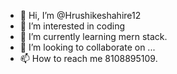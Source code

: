 - 👋 Hi, I’m @Hrushikeshahire12
- 👀 I’m interested in coding
- 🌱 I’m currently learning mern stack.
- 💞️ I’m looking to collaborate on ...
- 📫 How to reach me 8108895109.

<!---
Hrushikeshahire12/Hrushikeshahire12 is a ✨ special ✨ repository because its `README.md` (this file) appears on your GitHub profile.
You can click the Preview link to take a look at your changes.
--->

